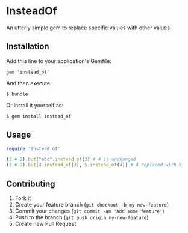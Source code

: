 # InsteadOf

An utterly simple gem to replace specific values with other values.

## Installation

Add this line to your application's Gemfile:

    gem 'instead_of'

And then execute:

    $ bundle

Or install it yourself as:

    $ gem install instead_of

## Usage

```ruby
require 'instead_of'

(2 + 2).but("abc".instead_of(3) # 4 is unchanged
(2 + 2).but(4.instead_of(3), 5.instead_of(4)) # 4 replaced with 5
```

## Contributing

1. Fork it
2. Create your feature branch (`git checkout -b my-new-feature`)
3. Commit your changes (`git commit -am 'Add some feature'`)
4. Push to the branch (`git push origin my-new-feature`)
5. Create new Pull Request
